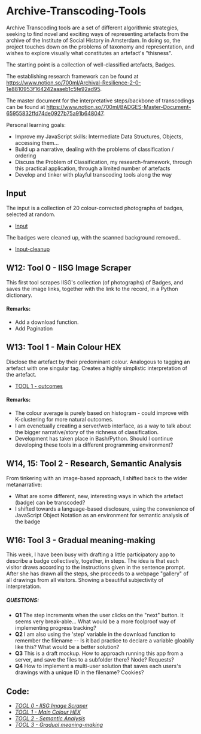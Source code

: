 # Archive-Transcoding-Tools
 
Archive Transcoding tools are a set of different algorithmic strategies, seeking to find novel and exciting ways of representing artefacts from the archive of the Institute of Social History in Amsterdam. In doing so, the project touches down on the problems of taxonomy and representation, and wishes to explore visually what constitutes an artefact's "thisness". 

The starting point is a collection of well-classified artefacts, Badges. 

The establishing research framework can be found at https://www.notion.so/700ml/Archival-Resilience-2-0-1e8810953f164242aaaeb1c5fe92ad95.

The master document for the interpretative steps/backbone of transcodings can be found at https://www.notion.so/700ml/BADGES-Master-Document-65955832ffd74de0927b75a91b648047.

Personal learning goals:
- Improve my JavaScript skills: Intermediate Data Structures, Objects, accessing them...
- Build up a narrative, dealing with the problems of classification / ordering
- Discuss the Problem of Classification, my research-framework, through this practical application, through a limited number of artefacts
- Develop and tinker with playful transcoding tools along the way

## Input
The input is a collection of 20 colour-corrected photographs of badges, selected at random. 
- [Input](https://drive.google.com/open?id=1k7vdxrWdUg5r0helB_yeT7051W1r1Ttc)

The badges were cleaned up, with the scanned background removed.. 
- [Input-cleanup](https://drive.google.com/open?id=16yaqBnfxsEB8Vx6aOMcAG-fH5-W0PCgq)

## W12: Tool 0 - IISG Image Scraper
This first tool scrapes IISG's collection (of photographs) of Badges, and saves the image links, together with the link to the record, in a Python dictionary. 

#### Remarks:
- Add a download function.
- Add Pagination

## W13: Tool 1 - Main Colour HEX
Disclose the artefact by their predominant colour. Analogous to tagging an artefact with one singular tag. Creates a highly simplistic interpretation of the artefact.
- [TOOL 1 - outcomes](https://drive.google.com/open?id=1sZFAJHxdTo6kFFht144gDHAQaPNzByss)

#### Remarks:
- The colour average is purely based on histogram - could improve with K-clustering for more natural outcomes.
- I am evenetually creating a server/web interface, as a way to talk about the bigger narrative/story of the richness of classification.
- Development has taken place in Bash/Python. Should I continue developing these tools in a different programming environment?

## W14, 15: Tool 2 - Research, Semantic Analysis

From tinkering with an image-based approach, I shifted back to the wider metanarrative:
- What are some different, new, interesting ways in which the artefact (badge) can be transcoded?
- I shifted towards a language-based disclosure, using the convenience of JavaScript Object Notation as an environment for semantic analysis of the badge

## W16: Tool 3 - Gradual meaning-making
This week, I have been busy with drafting a little participatory app to describe a badge collectively, together, in steps. The idea is that each visitor draws according to the instructions given in the sentence prompt. After she has drawn all the steps, she proceeds to a webpage "gallery" of all drawings from all visitors. Showing a beautiful subjectivity of interpretation.

##### QUESTIONS:
  * **Q1** The step increments when the user clicks on the "next" button. It seems very break-able... What would be a more foolproof way of implementing progress tracking?
  * **Q2** I am also using the 'step' variable in the download function to remember the filename -- Is it bad practice to declare a variable gloablly like this? What would be a better solution?
  * **Q3** This is a draft mockup. How to approach running this app from a server, and save the files to a subfolder there? Node? Requests?
  * **Q4** How to implement a multi-user solution that saves each users's drawings with a unique ID in the filename? Cookies?

## Code:
- [*TOOL 0 - IISG Image Scraper*](https://github.com/dmnkvd/Archive-Transcoding-Tools/tree/master/tool_0-scraper)
- [*TOOL 1 - Main Colour HEX*](https://github.com/dmnkvd/Archive-Transcoding-Tools/tree/master/tool_1-HexCode)
- [*TOOL 2 - Semantic Analysis*](https://github.com/dmnkvd/Archive-Transcoding-Tools/tree/master/tool_2-Semantic-analysis)
- [*TOOL 3 - Gradual meaning-making*](https://github.com/dmnkvd/Archive-Transcoding-Tools/tree/master/tool_3-drawSteps)


